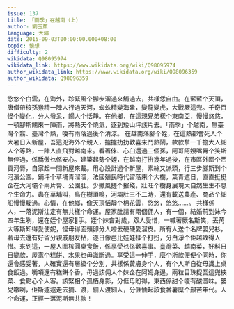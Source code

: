 ```yaml
---
issue: 137
title: 「雨季」在越南（上）
author: 劉玉蕉
language: 大埔
date: 2015-09-03T00:00:00.000+08:00
topic: 懷想
difficulty: 2
wikidata: Q98095974
wikidata_link: https://www.wikidata.org/wiki/Q98095974
author_wikidata_link: https://www.wikidata.org/wiki/Q98096359
author_wikidata: Q98096359
---
```

悠悠个白雲，在海外，跈緊風个腳步溜過來觸過去，共樣恁自由。在藍藍个天頂，唐僧帶核孫猴精一陣人行過天河，蜘蛛精變海盎，變龍變虎，大戰厥這兜。千奇百怪个變化，分人發呆，餳人个恬靜。在他鄉，在這親兄弟樣个東南亞，慢慢悠悠，一頓腳斯餳來一陣雨，將熱天个燒氣，逐到矮山坪該片去。「雨季」个越南，無臺灣个翕、臺灣个熱，嗄有雨落過後个清涼。
在越南落腳个姪，在這熱都會死人个大暑日入新屋，吾這兜海外个親人，攎攎扐扐歡喜來鬥熱鬧，款款揫一千擔大人細人个等路，一陣人直飛對越南來。看著倈、心臼還過三個孫，阿哥阿嫂嘴脣个笑斯無停過，係驕傲乜係安心。建築起勢个姪，在越南打拚幾年過後，在市區外圍个西貢河脣，自家起一間新屋來戴。用心設計過个新屋，素絲又派頭，行三步腳斯到个河濱公園。鋪坪个草埔青溜溜，法國殖民時代留落來个大樹，葉青遮日，直直挺挺企在大河壩个兩片脣、公園肚。少撇風搓个摧殘，壯旺个樹身展現大自然生生不息个生命力。蟲在草埔叫，鳥在樹頂鳴，河壩肚三不二時，還有載送農產、商品个細船慢慢駛過。心情，在他鄉，像天頂恬靜个棉花雲，悠悠，悠悠……。
共樣係人，一落泥斯注定有無共樣个命運。屋家肚請有兩個佣人，有一個，結婚前到妹今四年生咧，還在姪个屋家𢯭手。姪个妹吂對歲，眾人愛惜，一喊著厥名斯笑，丟芮大等斯知得愛使妮，怪毋得面頰卵分人唚去硬硬愛溜皮。所有人送个名牌嬰兒衫，著毋去還有好留分親戚朋友拈，逐日像芭比娃娃樣个打扮，分白淨个佢越致得人惜。來到這，一屋人圍核圓桌食飯，係享受乜係歡喜事。臺灣菜、越南菜，好料日日變款，屋家个糕餅、水果乜毋識斷過。享受這一伸手，麼个斯款便便个同時，你還會感受著，人確實還有層級个分別，共樣係黃膚身个人，有个人斯自從毋識上桌食飯過。嘴項還有糕餅个香，毋過該佣人个妹企在阿姆身邊，兩粒目珠捉吾這兜挾菜、食點心个人客。該緊相个孤栖身影，分𠊎毋盼得，東西係甜个嗄有酸澀味。嬰兒噭咧，佢斯遽遽走去揇、渡，細人渡細人，分𠊎愐起該食番薯糜个艱苦年代。人个命運，正經一落泥斯無共款！
